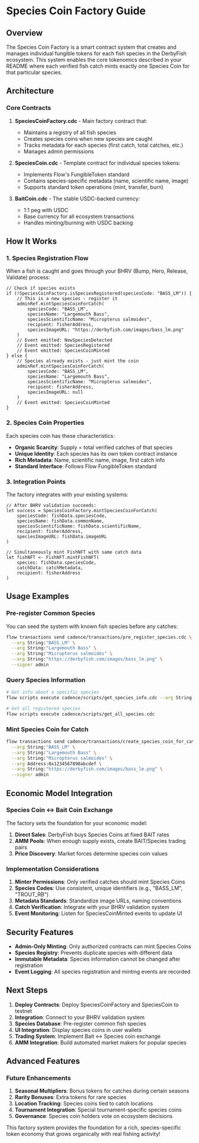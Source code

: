 # Species Coin Factory Guide

## Overview

The Species Coin Factory is a smart contract system that creates and manages individual fungible tokens for each fish species in the DerbyFish ecosystem. This system enables the core tokenomics described in your README where each verified fish catch mints exactly one Species Coin for that particular species.

## Architecture

### Core Contracts

1. **SpeciesCoinFactory.cdc** - Main factory contract that:
   - Maintains a registry of all fish species
   - Creates species coins when new species are caught
   - Tracks metadata for each species (first catch, total catches, etc.)
   - Manages admin permissions

2. **SpeciesCoin.cdc** - Template contract for individual species tokens:
   - Implements Flow's FungibleToken standard
   - Contains species-specific metadata (name, scientific name, image)
   - Supports standard token operations (mint, transfer, burn)

3. **BaitCoin.cdc** - The stable USDC-backed currency:
   - 1:1 peg with USDC
   - Base currency for all ecosystem transactions
   - Handles minting/burning with USDC backing

## How It Works

### 1. Species Registration Flow

When a fish is caught and goes through your BHRV (Bump, Hero, Release, Validate) process:

```cadence
// Check if species exists
if (!SpeciesCoinFactory.isSpeciesRegistered(speciesCode: "BASS_LM")) {
    // This is a new species - register it
    adminRef.mintSpeciesCoinForCatch(
        speciesCode: "BASS_LM",
        speciesName: "Largemouth Bass",
        speciesScientificName: "Micropterus salmoides",
        recipient: fisherAddress,
        speciesImageURL: "https://derbyfish.com/images/bass_lm.png"
    )
    // Event emitted: NewSpeciesDetected
    // Event emitted: SpeciesRegistered  
    // Event emitted: SpeciesCoinMinted
} else {
    // Species already exists - just mint the coin
    adminRef.mintSpeciesCoinForCatch(
        speciesCode: "BASS_LM",
        speciesName: "Largemouth Bass", 
        speciesScientificName: "Micropterus salmoides",
        recipient: fisherAddress,
        speciesImageURL: null
    )
    // Event emitted: SpeciesCoinMinted
}
```

### 2. Species Coin Properties

Each species coin has these characteristics:

- **Organic Scarcity**: Supply = total verified catches of that species
- **Unique Identity**: Each species has its own token contract instance
- **Rich Metadata**: Name, scientific name, image, first catch info
- **Standard Interface**: Follows Flow FungibleToken standard

### 3. Integration Points

The factory integrates with your existing systems:

```cadence
// After BHRV validation succeeds:
let success = SpeciesCoinFactory.mintSpeciesCoinForCatch(
    speciesCode: fishData.speciesCode,
    speciesName: fishData.commonName,
    speciesScientificName: fishData.scientificName,
    recipient: fisherAddress,
    speciesImageURL: fishData.imageURL
)

// Simultaneously mint FishNFT with same catch data
let fishNFT <- FishNFT.mintFishNFT(
    species: fishData.speciesCode,
    catchData: catchMetadata,
    recipient: fisherAddress
)
```

## Usage Examples

### Pre-register Common Species

You can seed the system with known fish species before any catches:

```bash
flow transactions send cadence/transactions/pre_register_species.cdc \
  --arg String:"BASS_LM" \
  --arg String:"Largemouth Bass" \
  --arg String:"Micropterus salmoides" \
  --arg String:"https://derbyfish.com/images/bass_lm.png" \
  --signer admin
```

### Query Species Information

```bash
# Get info about a specific species
flow scripts execute cadence/scripts/get_species_info.cdc --arg String:"BASS_LM"

# Get all registered species
flow scripts execute cadence/scripts/get_all_species.cdc
```

### Mint Species Coin for Catch

```bash
flow transactions send cadence/transactions/create_species_coin_for_catch.cdc \
  --arg String:"BASS_LM" \
  --arg String:"Largemouth Bass" \
  --arg String:"Micropterus salmoides" \
  --arg Address:0x1234567890abcdef \
  --arg String:"https://derbyfish.com/images/bass_lm.png" \
  --signer admin
```

## Economic Model Integration

### Species Coin ↔ Bait Coin Exchange

The factory sets the foundation for your economic model:

1. **Direct Sales**: DerbyFish buys Species Coins at fixed BAIT rates
2. **AMM Pools**: When enough supply exists, create BAIT/Species trading pairs  
3. **Price Discovery**: Market forces determine species coin values

### Implementation Considerations

1. **Minter Permissions**: Only verified catches should mint Species Coins
2. **Species Codes**: Use consistent, unique identifiers (e.g., "BASS_LM", "TROUT_RB")
3. **Metadata Standards**: Standardize image URLs, naming conventions
4. **Catch Verification**: Integrate with your BHRV validation system
5. **Event Monitoring**: Listen for SpeciesCoinMinted events to update UI

## Security Features

- **Admin-Only Minting**: Only authorized contracts can mint Species Coins
- **Species Registry**: Prevents duplicate species with different data
- **Immutable Metadata**: Species information cannot be changed after registration
- **Event Logging**: All species registration and minting events are recorded

## Next Steps

1. **Deploy Contracts**: Deploy SpeciesCoinFactory and SpeciesCoin to testnet
2. **Integration**: Connect to your BHRV validation system
3. **Species Database**: Pre-register common fish species
4. **UI Integration**: Display species coins in user wallets
5. **Trading System**: Implement Bait ↔ Species coin exchange
6. **AMM Integration**: Build automated market makers for popular species

## Advanced Features

### Future Enhancements

1. **Seasonal Multipliers**: Bonus tokens for catches during certain seasons
2. **Rarity Bonuses**: Extra tokens for rare species
3. **Location Tracking**: Species coins tied to catch locations
4. **Tournament Integration**: Special tournament-specific species coins
5. **Governance**: Species coin holders vote on ecosystem decisions

This factory system provides the foundation for a rich, species-specific token economy that grows organically with real fishing activity! 